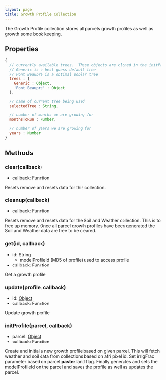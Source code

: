 ```yaml
---
layout: page
title: Growth Profile Collection
---
```


The Growth Profile collection stores all parcels growth profiles as well as growth 
some book keeping.

## Properties

```js
{
  // currently available trees.  These objects are cloned in the initProfile method.
  // Generic is a best guess default tree
  // Pont Beaupre is a optimal poplar tree
  trees : {
    Generic : Object,
    'Pont Beaupre' : Object
  },

  // name of current tree being used
  selectedTree : String,

  // number of months we are growing for
  monthsToRun : Number,

  // number of years we are growing for
  years : Number
}
```

## Methods

### clear(callback)

- callback: Function

Resets remove and resets data for this collection.

### cleanup(callback)

- callback: Function

Resets remove and resets data for the Soil and Weather collection.  This is to free up memory.  Once all
parcel growth profiles have been generated the Soil and Weather data are free to be cleared.

### get(id, callback)

- id: String
  - modelProfileId (MD5 of profile) used to access profile
- callback: Function

Get a growth profile

### update(profile, callback)

- id: [Object](../raw-data/growth-profile.html)
- callback: Function

Update growth profile

### initProfile(parcel, callback)

- parcel: [Object](../raw-data/parcel.html)
- callback: Function

Create and initial a new growth profile based on given parcel.  This will fetch weather and soil data
from collections based on afri pixel id.  Set irrigFrac parameter based on parcel **paster** land flag.
Finally generates and sets the modelProfileId on the parcel and saves the profile as well as updates 
the parcel. 